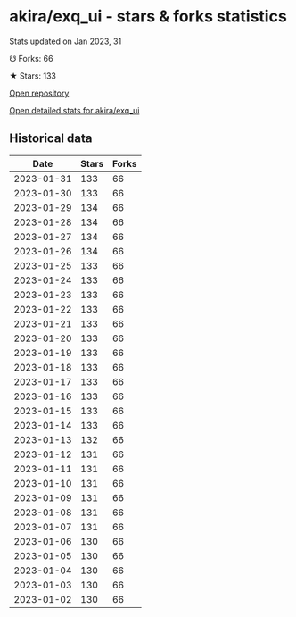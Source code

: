 # akira/exq_ui - stars & forks statistics

Stats updated on Jan 2023, 31

☋ Forks: 66

★ Stars: 133

[Open repository](https://github.com/akira/exq_ui)

[Open detailed stats for akira/exq_ui](https://reviewgithub.com/rep/akira/exq_ui)

## Historical data
| Date | Stars | Forks |
|------|-------|-------|
| 2023-01-31 | 133 | 66 | 
| 2023-01-30 | 133 | 66 | 
| 2023-01-29 | 134 | 66 | 
| 2023-01-28 | 134 | 66 | 
| 2023-01-27 | 134 | 66 | 
| 2023-01-26 | 134 | 66 | 
| 2023-01-25 | 133 | 66 | 
| 2023-01-24 | 133 | 66 | 
| 2023-01-23 | 133 | 66 | 
| 2023-01-22 | 133 | 66 | 
| 2023-01-21 | 133 | 66 | 
| 2023-01-20 | 133 | 66 | 
| 2023-01-19 | 133 | 66 | 
| 2023-01-18 | 133 | 66 | 
| 2023-01-17 | 133 | 66 | 
| 2023-01-16 | 133 | 66 | 
| 2023-01-15 | 133 | 66 | 
| 2023-01-14 | 133 | 66 | 
| 2023-01-13 | 132 | 66 | 
| 2023-01-12 | 131 | 66 | 
| 2023-01-11 | 131 | 66 | 
| 2023-01-10 | 131 | 66 | 
| 2023-01-09 | 131 | 66 | 
| 2023-01-08 | 131 | 66 | 
| 2023-01-07 | 131 | 66 | 
| 2023-01-06 | 130 | 66 | 
| 2023-01-05 | 130 | 66 | 
| 2023-01-04 | 130 | 66 | 
| 2023-01-03 | 130 | 66 | 
| 2023-01-02 | 130 | 66 | 

